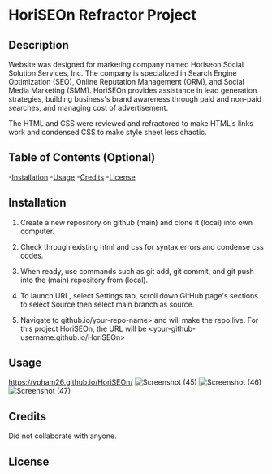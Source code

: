 # HoriSEOn Refractor Project

## Description

Website was designed for marketing company named Horiseon Social Solution Services, Inc. The company is specialized in Search Engine Optimization (SEO), Online Reputation Management (ORM), and Social Media Marketing (SMM). HoriSEOn provides assistance in lead generation strategies, building business's brand awareness through paid and non-paid searches, and managing cost of advertisement. 

The HTML and CSS were reviewed and refractored to make HTML's links work and condensed CSS to make style sheet less chaotic. 

## Table of Contents (Optional)

-[Installation](#installation)
-[Usage](#usage)
-[Credits](#credits)
-[License](#license)

## Installation

1. Create a new repository on github (main) and clone it (local) into own computer. 

2. Check through existing html and css for syntax errors and condense css codes. 

3. When ready, use commands such as git add, git commit, and git push into the (main) repository from (local).

4. To launch URL, select Settings tab, scroll down GitHub page's sections to select Source then select main branch as source.

5. Navigate to <your-github-username>github.io/your-repo-name> and will make the repo live. For this project HoriSEOn, the URL will be <your-github-username.github.io/HoriSEOn>
 
## Usage 
 
 https://vpham26.github.io/HoriSEOn/
![Screenshot (45)](https://user-images.githubusercontent.com/78709516/147392968-ab734baf-364d-4c3f-8664-ce162be24d5f.png)
![Screenshot (46)](https://user-images.githubusercontent.com/78709516/147392970-d81755c4-d548-4908-b460-eb1ea1f0aa96.png)
![Screenshot (47)](https://user-images.githubusercontent.com/78709516/147392974-6330a813-5a46-42bb-8e2d-ae063b2816a0.png)

## Credits
 
Did not collaborate with anyone.
 
## License
